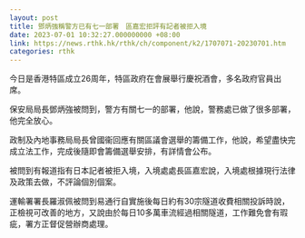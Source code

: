 ```yaml
---
layout: post
title: 鄧炳強稱警方已有七一部署　區嘉宏拒評有記者被拒入境
date: 2023-07-01 10:32:27.000000000 +08:00
link: https://news.rthk.hk/rthk/ch/component/k2/1707071-20230701.htm
categories: rthk
---
```


今日是香港特區成立26周年，特區政府在會展舉行慶祝酒會，多名政府官員出席。

保安局局長鄧炳強被問到，警方有關七一的部署，他說，警務處已做了很多部署，他完全放心。

政制及內地事務局局長曾國衞回應有關區議會選舉的籌備工作，他說，希望盡快完成立法工作，完成後隨即會籌備選舉安排，有詳情會公布。

被問到有報道指有日本記者被拒入境，入境處處長區嘉宏說，入境處根據現行法律及政策去做，不評論個別個案。

運輸署署長羅淑佩被問到易通行自實施後每日約有30宗隧道收費相關投訴時說，正檢視可改善的地方，又說由於每日10多萬車流經過相關隧道，工作難免會有瑕疵，署方正督促營辦商處理。
